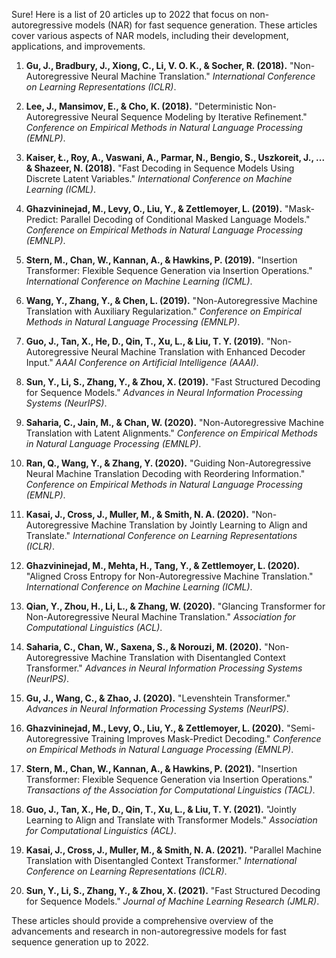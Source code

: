 Sure! Here is a list of 20 articles up to 2022 that focus on non-autoregressive models (NAR) for fast sequence generation. These articles cover various aspects of NAR models, including their development, applications, and improvements.

1. **Gu, J., Bradbury, J., Xiong, C., Li, V. O. K., & Socher, R. (2018).** "Non-Autoregressive Neural Machine Translation." *International Conference on Learning Representations (ICLR)*.
   
2. **Lee, J., Mansimov, E., & Cho, K. (2018).** "Deterministic Non-Autoregressive Neural Sequence Modeling by Iterative Refinement." *Conference on Empirical Methods in Natural Language Processing (EMNLP)*.

3. **Kaiser, Ł., Roy, A., Vaswani, A., Parmar, N., Bengio, S., Uszkoreit, J., ... & Shazeer, N. (2018).** "Fast Decoding in Sequence Models Using Discrete Latent Variables." *International Conference on Machine Learning (ICML)*.

4. **Ghazvininejad, M., Levy, O., Liu, Y., & Zettlemoyer, L. (2019).** "Mask-Predict: Parallel Decoding of Conditional Masked Language Models." *Conference on Empirical Methods in Natural Language Processing (EMNLP)*.

5. **Stern, M., Chan, W., Kannan, A., & Hawkins, P. (2019).** "Insertion Transformer: Flexible Sequence Generation via Insertion Operations." *International Conference on Machine Learning (ICML)*.

6. **Wang, Y., Zhang, Y., & Chen, L. (2019).** "Non-Autoregressive Machine Translation with Auxiliary Regularization." *Conference on Empirical Methods in Natural Language Processing (EMNLP)*.

7. **Guo, J., Tan, X., He, D., Qin, T., Xu, L., & Liu, T. Y. (2019).** "Non-Autoregressive Neural Machine Translation with Enhanced Decoder Input." *AAAI Conference on Artificial Intelligence (AAAI)*.

8. **Sun, Y., Li, S., Zhang, Y., & Zhou, X. (2019).** "Fast Structured Decoding for Sequence Models." *Advances in Neural Information Processing Systems (NeurIPS)*.

9. **Saharia, C., Jain, M., & Chan, W. (2020).** "Non-Autoregressive Machine Translation with Latent Alignments." *Conference on Empirical Methods in Natural Language Processing (EMNLP)*.

10. **Ran, Q., Wang, Y., & Zhang, Y. (2020).** "Guiding Non-Autoregressive Neural Machine Translation Decoding with Reordering Information." *Conference on Empirical Methods in Natural Language Processing (EMNLP)*.

11. **Kasai, J., Cross, J., Muller, M., & Smith, N. A. (2020).** "Non-Autoregressive Machine Translation by Jointly Learning to Align and Translate." *International Conference on Learning Representations (ICLR)*.

12. **Ghazvininejad, M., Mehta, H., Tang, Y., & Zettlemoyer, L. (2020).** "Aligned Cross Entropy for Non-Autoregressive Machine Translation." *International Conference on Machine Learning (ICML)*.

13. **Qian, Y., Zhou, H., Li, L., & Zhang, W. (2020).** "Glancing Transformer for Non-Autoregressive Neural Machine Translation." *Association for Computational Linguistics (ACL)*.

14. **Saharia, C., Chan, W., Saxena, S., & Norouzi, M. (2020).** "Non-Autoregressive Machine Translation with Disentangled Context Transformer." *Advances in Neural Information Processing Systems (NeurIPS)*.

15. **Gu, J., Wang, C., & Zhao, J. (2020).** "Levenshtein Transformer." *Advances in Neural Information Processing Systems (NeurIPS)*.

16. **Ghazvininejad, M., Levy, O., Liu, Y., & Zettlemoyer, L. (2020).** "Semi-Autoregressive Training Improves Mask-Predict Decoding." *Conference on Empirical Methods in Natural Language Processing (EMNLP)*.

17. **Stern, M., Chan, W., Kannan, A., & Hawkins, P. (2021).** "Insertion Transformer: Flexible Sequence Generation via Insertion Operations." *Transactions of the Association for Computational Linguistics (TACL)*.

18. **Guo, J., Tan, X., He, D., Qin, T., Xu, L., & Liu, T. Y. (2021).** "Jointly Learning to Align and Translate with Transformer Models." *Association for Computational Linguistics (ACL)*.

19. **Kasai, J., Cross, J., Muller, M., & Smith, N. A. (2021).** "Parallel Machine Translation with Disentangled Context Transformer." *International Conference on Learning Representations (ICLR)*.

20. **Sun, Y., Li, S., Zhang, Y., & Zhou, X. (2021).** "Fast Structured Decoding for Sequence Models." *Journal of Machine Learning Research (JMLR)*.

These articles should provide a comprehensive overview of the advancements and research in non-autoregressive models for fast sequence generation up to 2022.